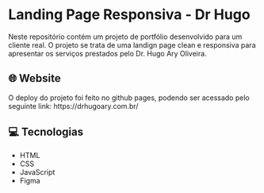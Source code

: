 <h1 style="font-weight: bold;">Landing Page Responsiva - Dr Hugo</h1>

<p>
    Neste repositório contém um projeto de portfólio desenvolvido para um cliente real. O projeto se trata de uma landign page clean e responsiva para apresentar os serviços prestados pelo Dr. Hugo Ary Oliveira. 
</p>

<h2 id="technologies">🌐 Website</h2>
O deploy do projeto foi feito no github pages, podendo ser acessado pelo seguinte link: https://drhugoary.com.br/


<h2 id="technologies">💻 Tecnologias</h2>

- HTML
- CSS
- JavaScript
- Figma
